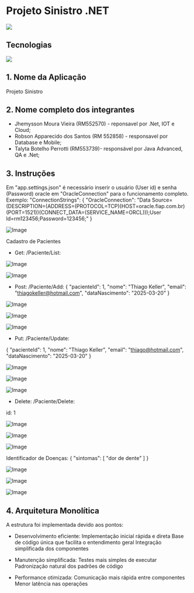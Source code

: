 # Projeto Sinistro .NET

 <img src="https://img.shields.io/badge/status-desenvolvimento-green?style=for-the-badge">

 ## Tecnologias
<div>
  <img src="https://img.shields.io/badge/.Net-orange?style=flat&logo=.net&logoColor-black">
  
  
</div>

## 1. Nome da Aplicação

Projeto Sinistro

## 2. Nome completo dos integrantes

* Jhemysson Moura Vieira (RM552570) - reponsavel por .Net, IOT e Cloud;
* Robson Apparecido dos Santos (RM 552858) - responsavel por  Database e Mobile; 
* Talyta Botelho Perrotti (RM553739)- responsável por Java Advanced, QA e .Net;

## 3. Instruções

Em "app.settings.json" é necessário inserir o usuário (User id) e senha (Password) oracle em "OracleConnection"  para o funcionamento completo. 
Exemplo: 
"ConnectionStrings": {
  "OracleConnection": "Data Source=(DESCRIPTION=(ADDRESS=(PROTOCOL=TCP)(HOST=oracle.fiap.com.br)(PORT=1521))(CONNECT_DATA=(SERVICE_NAME=ORCL)));User Id=rm123456;Password=123456;"
}

![Image](https://github.com/user-attachments/assets/41f7068d-a770-4b79-abf4-5ac7fad2423e)

Cadastro de Pacientes

- Get: 
/Paciente/List:

![Image](https://github.com/user-attachments/assets/cb4b1902-eb01-4808-8fb2-48b184c21a8b)
 
![Image](https://github.com/user-attachments/assets/1b11ea77-bdd3-4b54-8516-91feb65c734c)

- Post: 
/Paciente/Add:
{
 "pacienteId": 1,
 "nome": "Thiago Keller",
 "email": "thiagokeller@hotmail.com",
 "dataNascimento": "2025-03-20"
}

![Image](https://github.com/user-attachments/assets/e7fbf811-9238-49a2-a4b8-6cc18f9709e2)

![Image](https://github.com/user-attachments/assets/92b101b7-9097-4d57-8ef7-38041e09d5bd)

![Image](https://github.com/user-attachments/assets/bca727f4-4462-4b9b-979b-3cbb4c7b8553)
 
- Put: 
/Paciente/Update: 

{
 "pacienteId": 1,
 "nome": "Thiago Keller",
 "email": "thiago@hotmail.com",
 "dataNascimento": "2025-03-20"
}

![Image](https://github.com/user-attachments/assets/f9d13126-6be5-4f44-8276-925b8d25af16)

![Image](https://github.com/user-attachments/assets/5c31b7f1-f98e-4ae4-9643-5a4cf78f6d6e)

![Image](https://github.com/user-attachments/assets/61359eb8-1ee2-479e-a5e3-6841c71af11f)

- Delete:
/Paciente/Delete: 

id: 1

![Image](https://github.com/user-attachments/assets/0e9577bd-b171-4d9f-8777-ea034ae2673a)

![Image](https://github.com/user-attachments/assets/d996fd2f-8f5c-4323-a9cb-e470a259c0df)

![Image](https://github.com/user-attachments/assets/8f87283a-483f-458d-8a06-eb04a0110255)
 
Identificador de Doenças:
{
 "sintomas": [
   "dor de dente"
  ]
}

![Image](https://github.com/user-attachments/assets/76ea193f-787b-4879-bb40-5ea46d224f03)

![Image](https://github.com/user-attachments/assets/006e7a5c-38a0-4feb-98ad-eee7b930b4d4)

![Image](https://github.com/user-attachments/assets/73ba81a7-7045-4caf-a9fc-c12e93027298)

## 4. Arquitetura Monolítica

A estrutura foi implementada devido aos pontos:

- Desenvolvimento eficiente:
Implementação inicial rápida e direta
Base de código única que facilita o entendimento geral
Integração simplificada dos componentes


- Manutenção simplificada:
Testes mais simples de executar
Padronização natural dos padrões de código


- Performance otimizada:
Comunicação mais rápida entre componentes
Menor latência nas operações
